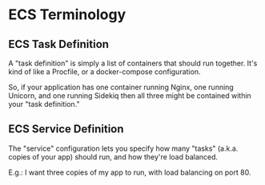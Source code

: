 # ECS Terminology

## ECS Task Definition

A "task definition" is simply a list of containers that should run together. It's kind of like a Procfile, or a docker-compose configuration.

So, if your application has one container running Nginx, one running Unicorn, and one running Sidekiq then all three might be contained within your "task definition."

## ECS Service Definition

The "service" configuration lets you specify how many "tasks" (a.k.a. copies of your app) should run, and how they're load balanced.

E.g.: I want three copies of my app to run, with load balancing on port 80.
